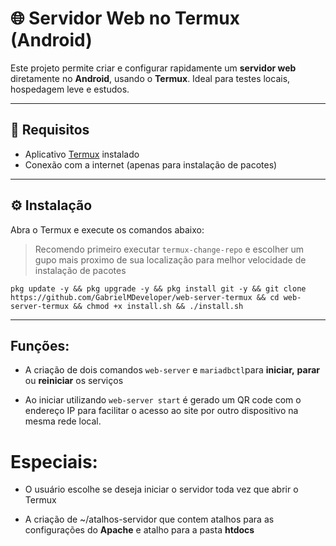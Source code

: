# 🌐 Servidor Web no Termux (Android)

Este projeto permite criar e configurar rapidamente um **servidor web** diretamente no **Android**, usando o **Termux**. Ideal para testes locais, hospedagem leve e estudos.

---

## 📱 Requisitos

- Aplicativo [Termux](https://https://github.com/termux/termux-app/releases/latest) instalado
- Conexão com a internet (apenas para instalação de pacotes)

---

## ⚙️ Instalação

Abra o Termux e execute os comandos abaixo:

> Recomendo primeiro executar
> `termux-change-repo`
> e escolher um gupo mais proximo de sua localização
> para melhor velocidade de instalação de pacotes

    pkg update -y && pkg upgrade -y && pkg install git -y && git clone https://github.com/GabrielMDeveloper/web-server-termux && cd web-server-termux && chmod +x install.sh && ./install.sh
    
---
## Funções:
- A criação de dois comandos `web-server` e `mariadbctl`para **iniciar,** **parar** ou **reiniciar** os serviços

- Ao iniciar utilizando `web-server start` é gerado um QR code com o endereço IP para facilitar o acesso ao site por outro dispositivo na mesma rede local.


# Especiais:
- O usuário escolhe se deseja iniciar o servidor toda vez que abrir o Termux

- A criação de ~/atalhos-servidor que contem atalhos para as configurações do **Apache** e atalho para a pasta **htdocs**

